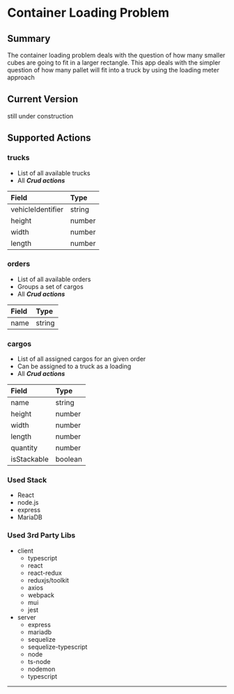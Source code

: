 # Container Loading Problem
## Summary
The container loading problem deals with the question of how many smaller cubes are going to fit in a larger rectangle. This app deals with the simpler question of how many pallet will fit into a truck by using the loading meter approach

## Current Version
still under construction

## Supported Actions

### trucks
 * List of all available trucks
 * All ***Crud actions***

 | Field             | Type   | 
|:------------------|:-------|
| vehicleIdentifier | string |
| height | number |
| width | number |
| length | number |

### orders
 * List of all available orders
 * Groups a set of cargos 
 * All ***Crud actions***

 | Field             | Type   | 
|:------------------|:-------|
| name | string |

### cargos
 * List of all assigned cargos for an given order
 * Can be assigned to a truck as a loading
 * All ***Crud actions***

 | Field             | Type   | 
|:------------------|:-------|
| name | string |
| height | number |
| width | number |
| length | number |
| quantity | number |
| isStackable | boolean |

### Used Stack
- React
- node.js
- express
- MariaDB

### Used 3rd Party Libs
- client
    + typescript
    + react
    + react-redux
    + reduxjs/toolkit
    + axios
    + webpack
    + mui
    + jest
- server
    + express
    + mariadb
    + sequelize
    + sequelize-typescript
    + node
    + ts-node
    + nodemon
    + typescript

***
